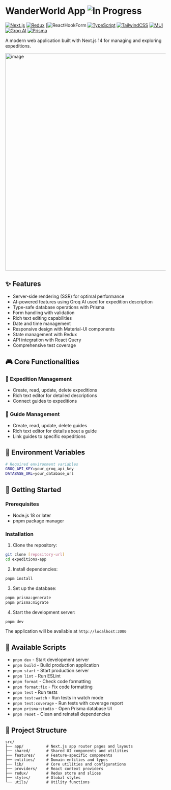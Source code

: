 # WanderWorld App ![In Progress](https://img.shields.io/badge/IN_PROGRESS-C23F84?style=flat-square&labelColor=C23F84&color=C23F84&logoColor=white)

[![Next.js](https://img.shields.io/badge/Next.js-black?style=for-the-badge&logo=nextdotjs&logoColor=white)](https://nextjs.org/)
[![Redux](https://img.shields.io/badge/Redux-Toolkit-764ABC?style=for-the-badge&logo=redux&logoColor=white)](https://redux-toolkit.js.org/)
[![ReactHookForm](https://img.shields.io/badge/react--hook--form-EC5990?style=for-the-badge&logo=reacthookform&logoColor=white)
[![TypeScript](https://img.shields.io/badge/TypeScript-3178c6?style=for-the-badge&logo=typescript&logoColor=white)](https://www.typescriptlang.org/)
[![TailwindCSS](https://img.shields.io/badge/TailwindCSS-38bdf8?style=for-the-badge&logo=tailwindcss&logoColor=white)](https://tailwindcss.com/)
[![MUI](https://img.shields.io/badge/MUI-007FFF?style=for-the-badge&logo=mui&logoColor=white)](https://mui.com/)
[![Groq AI](https://img.shields.io/badge/Groq_AI-Enabled-FF6B6B?style=for-the-badge&logo=groq&logoColor=white)](https://groq.com/)
[![Prisma](https://img.shields.io/badge/Prisma-2D3748?style=for-the-badge&logo=prisma&logoColor=white)](https://www.prisma.io/)

A modern web application built with Next.js 14 for managing and exploring expeditions.

<img width="680" alt="image" src="https://github.com/user-attachments/assets/33812f84-4ad6-4d34-98ba-6643d253038f" />

## ✨ Features

- Server-side rendering (SSR) for optimal performance
- AI-powered features using Groq AI used for expedition description
- Type-safe database operations with Prisma
- Form handling with validation
- Rich text editing capabilities
- Date and time management
- Responsive design with Material-UI components
- State management with Redux
- API integration with React Query
- Comprehensive test coverage

## 🎮 Core Functionalities

### 📝 Expedition Management

- Create, read, update, delete expeditions
- Rich text editor for detailed descriptions
- Connect guides to expeditions

### 👥 Guide Management

- Create, read, update, delete guides
- Rich text editor for details about a guide
- Link guides to specific expeditions

## 🔑 Environment Variables

```bash
# Required environment variables
GROQ_API_KEY=your_groq_api_key
DATABASE_URL=your_database_url
```

## 🚀 Getting Started

### Prerequisites

- Node.js 18 or later
- pnpm package manager

### Installation

1. Clone the repository:

```bash
git clone [repository-url]
cd expeditions-app
```

2. Install dependencies:

```bash
pnpm install
```

3. Set up the database:

```bash
pnpm prisma:generate
pnpm prisma:migrate
```

4. Start the development server:

```bash
pnpm dev
```

The application will be available at `http://localhost:3000`

## 📜 Available Scripts

- `pnpm dev` - Start development server
- `pnpm build` - Build production application
- `pnpm start` - Start production server
- `pnpm lint` - Run ESLint
- `pnpm format` - Check code formatting
- `pnpm format:fix` - Fix code formatting
- `pnpm test` - Run tests
- `pnpm test:watch` - Run tests in watch mode
- `pnpm test:coverage` - Run tests with coverage report
- `pnpm prisma:studio` - Open Prisma database UI
- `pnpm reset` - Clean and reinstall dependencies

## 📁 Project Structure

```
src/
├── app/          # Next.js app router pages and layouts
├── shared/       # Shared UI components and utilities
├── features/     # Feature-specific components
├── entities/     # Domain entities and types
├── lib/          # Core utilities and configurations
├── providers/    # React context providers
├── redux/        # Redux store and slices
├── styles/       # Global styles
└── utils/        # Utility functions
```
